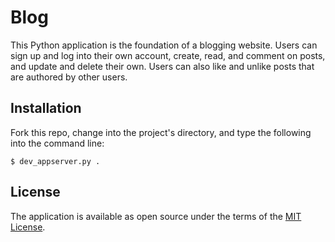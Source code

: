 # Blog

This Python application is the foundation of a blogging website. Users can sign up and log into their own account, create, read, and comment on posts, and update and delete their own. Users can also like and unlike posts that are authored by other users. 

## Installation

Fork this repo, change into the project's directory, and type the following into the command line:

```
$ dev_appserver.py .
```

## License

The application is available as open source under the terms of the [MIT License](http://opensource.org/licenses/MIT).
